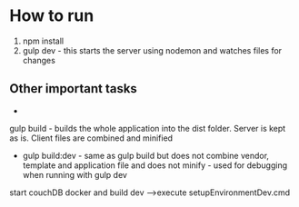# How to run

1. npm install
2. gulp dev - this starts the server using nodemon and watches files for changes

## Other important tasks

* 
gulp build - builds the whole application into the dist folder. Server is kept as is. Client files are combined and minified
* gulp build:dev - same as gulp build but does not combine vendor, template and application file and does not minify - used for debugging when running with gulp dev


start couchDB docker and build dev
-->execute setupEnvironmentDev.cmd